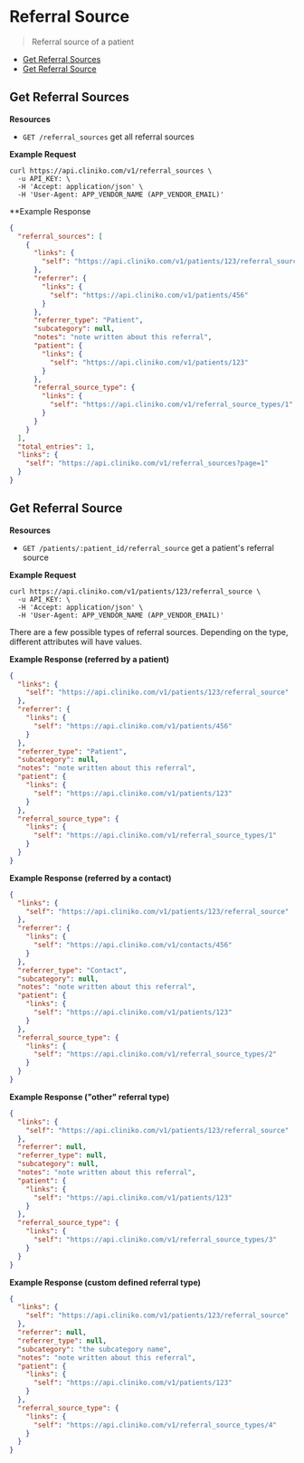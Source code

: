 Referral Source
============
> Referral source of a patient

* [Get Referral Sources](#get-referral-sources "This will return all referral sources.")
* [Get Referral Source](#get-referral-source "This will return a patient's referral source.")

Get Referral Sources
------------

**Resources**
* ```GET /referral_sources``` get all referral sources

**Example Request**
```shell
curl https://api.cliniko.com/v1/referral_sources \
  -u API_KEY: \
  -H 'Accept: application/json' \
  -H 'User-Agent: APP_VENDOR_NAME (APP_VENDOR_EMAIL)'
```

**Example Response
```json
{
  "referral_sources": [
    {
      "links": {
        "self": "https://api.cliniko.com/v1/patients/123/referral_source"
      },
      "referrer": {
        "links": {
          "self": "https://api.cliniko.com/v1/patients/456"
        }
      },
      "referrer_type": "Patient",
      "subcategory": null,
      "notes": "note written about this referral",
      "patient": {
        "links": {
          "self": "https://api.cliniko.com/v1/patients/123"
        }
      },
      "referral_source_type": {
        "links": {
          "self": "https://api.cliniko.com/v1/referral_source_types/1"
        }
      }
    }
  ],
  "total_entries": 1,
  "links": {
    "self": "https://api.cliniko.com/v1/referral_sources?page=1"
  }
}
```


Get Referral Source
------------

**Resources**
* ```GET /patients/:patient_id/referral_source``` get a patient's referral source

**Example Request**
```shell
curl https://api.cliniko.com/v1/patients/123/referral_source \
  -u API_KEY: \
  -H 'Accept: application/json' \
  -H 'User-Agent: APP_VENDOR_NAME (APP_VENDOR_EMAIL)'
```

There are a few possible types of referral sources. Depending on the type, different attributes will have values.

**Example Response (referred by a patient)**
```json
{
  "links": {
    "self": "https://api.cliniko.com/v1/patients/123/referral_source"
  },
  "referrer": {
    "links": {
      "self": "https://api.cliniko.com/v1/patients/456"
    }
  },
  "referrer_type": "Patient",
  "subcategory": null,
  "notes": "note written about this referral",
  "patient": {
    "links": {
      "self": "https://api.cliniko.com/v1/patients/123"
    }
  },
  "referral_source_type": {
    "links": {
      "self": "https://api.cliniko.com/v1/referral_source_types/1"
    }
  }
}
```

**Example Response (referred by a contact)**
```json
{
  "links": {
    "self": "https://api.cliniko.com/v1/patients/123/referral_source"
  },
  "referrer": {
    "links": {
      "self": "https://api.cliniko.com/v1/contacts/456"
    }
  },
  "referrer_type": "Contact",
  "subcategory": null,
  "notes": "note written about this referral",
  "patient": {
    "links": {
      "self": "https://api.cliniko.com/v1/patients/123"
    }
  },
  "referral_source_type": {
    "links": {
      "self": "https://api.cliniko.com/v1/referral_source_types/2"
    }
  }
}
```

**Example Response ("other" referral type)**
```json
{
  "links": {
    "self": "https://api.cliniko.com/v1/patients/123/referral_source"
  },
  "referrer": null,
  "referrer_type": null,
  "subcategory": null,
  "notes": "note written about this referral",
  "patient": {
    "links": {
      "self": "https://api.cliniko.com/v1/patients/123"
    }
  },
  "referral_source_type": {
    "links": {
      "self": "https://api.cliniko.com/v1/referral_source_types/3"
    }
  }
}
```

**Example Response (custom defined referral type)**
```json
{
  "links": {
    "self": "https://api.cliniko.com/v1/patients/123/referral_source"
  },
  "referrer": null,
  "referrer_type": null,
  "subcategory": "the subcategory name",
  "notes": "note written about this referral",
  "patient": {
    "links": {
      "self": "https://api.cliniko.com/v1/patients/123"
    }
  },
  "referral_source_type": {
    "links": {
      "self": "https://api.cliniko.com/v1/referral_source_types/4"
    }
  }
}
```
